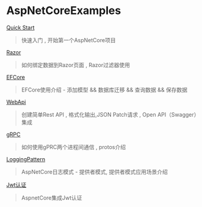 # AspNetCoreExamples

[Quick Start](/Base/)
> 快速入门 , 开始第一个AspNetCore项目

[Razor](/Razor/)
> 如何绑定数据到Razor页面 , Razor过滤器使用

[EFCore](/EFCore/)
> EFCore使用介绍 - 添加模型 && 数据库迁移 && 查询数据 && 保存数据

[WebApi](/WebApi/)
> 创建简单Rest API , 格式化输出,JSON Patch请求 , Open API（Swagger）集成


[gRPC](/gRPC/)
> 如何使用gPRC两个进程间通信 , protos介绍

[LoggingPattern](/LoggingPattern/)
> AspNetCore日志模式 - 提供者模式, 提供者模式应用场景介绍

[Jwt认证](/JwtAuth/)
> AspnetCore集成Jwt认证
